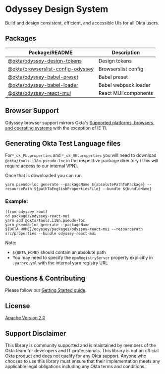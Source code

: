 # Odyssey Design System

Build and design consistent, efficient, and accessible UIs for all Okta users.

## Packages

| Package/README                                                                                                                | Description          |
| ----------------------------------------------------------------------------------------------------------------------------- | -------------------- |
| [@okta/odyssey-design-tokens](https://github.com/okta/odyssey/blob/main/packages/odyssey-design-tokens/README.md)             | Design tokens        |
| [@okta/browserslist-config-odyssey](https://github.com/okta/odyssey/blob/main/packages/browserslist-config-odyssey/README.md) | Browserslist config  |
| [@okta/odyssey-babel-preset](https://github.com/okta/odyssey/blob/main/packages/odyssey-babel-preset/README.md)               | Babel preset         |
| [@okta/odyssey-babel-loader](https://github.com/okta/odyssey/blob/main/packages/odyssey-babel-loader/README.md)               | Babel webpack loader |
| [@okta/odyssey-react-mui](https://github.com/okta/odyssey/blob/main/packages/odyssey-react-mui/README.md)                     | React MUI components |

## Browser Support

Odyssey browser support mirrors Okta's [Supported platforms, browsers, and operating systems](https://help.okta.com/en/prod/Content/Topics/Miscellaneous/Platforms_Browser_OS_Support.htm) with the exception of IE 11.

## Generating Okta Test Language files

For`*_ok_PL.properties` and `*_ok_SK.properties` you will need to download `@okta/tools.i18n.pseudo-loc` in the respective package directory (This will require access to our internal VPN).

Once that is downloaded you can run

```
yarn pseudo-loc generate --packageName ${absolutePathToPackage} --resourcePath ${pathToEnglishPropertiesFile} --bundle ${bundleName}
```

### Example:

```
(from odyssey root)
cd packages/odyssey-react-mui
yarn add @okta/tools.i18n.pseudo-loc
yarn pseudo-loc generate --packageName ${OKTA_HOME}/odyssey/packages/odyssey-react-mui --resourcePath src/properties --bundle odyssey-react-mui
```

Note:

- `${OKTA_HOME}` should contain an absolute path
- You may need to specify the `npmRegistryServer` property explicitly in `.yarnrc.yml` with the internal yarn registry URL

## Questions & Contributing

Please follow our [Getting Started guide](https://odyssey-storybook.okta.design/?path=/docs/contributing-getting-started--docs).

## License

[Apache Version 2.0](https://github.com/okta/odyssey/blob/main/LICENSE)

## Support Disclaimer

This library is community supported and is maintained by members of the Okta team for developers and IT professionals.
This library is not an official Okta product and does not qualify for any Okta support. Anyone who chooses to use this
library must ensure that their implementation meets any applicable legal obligations including any Okta terms and conditions.
